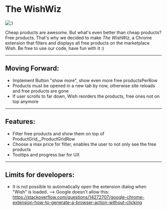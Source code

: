 # The WishWiz

![;)](https://www.azquotes.com/picture-quotes/quote-the-best-things-in-life-are-free-luther-vandross-64-40-14.jpg)

Cheap products are awesome. But what's even better than cheap products? Free products.
That's why we decided to make _The WishWiz_, a Chrome extension that filters and displays all free products on the marketplace Wish.
Be free to use our code, have fun with it :)

------------------------------------------------------------

## Moving Forward:

- Implement Button "show more", show even more free productsPerRow
- Products must be opened in a new tab by now, otherwise site reloads and free products are gone
- If user scrolls to far down, Wish reorders the products, free ones not on top anymore

-------------------------------------------------------------

## Features:

- Filter free products and show them on top of ProductGrid__ProductGridRow
- Choose a max price for filter, enables the user to not only see the free products
- Tooltips and progress bar for UX

------------------------------------------------------------

## Limits for developers:

- It is not possible to automatically open the extension dialog when "Wish" is loaded.
--> Google doesn't allow this:
https://stackoverflow.com/questions/14272707/google-chrome-extension-how-to-generate-a-browser-action-without-clicking
